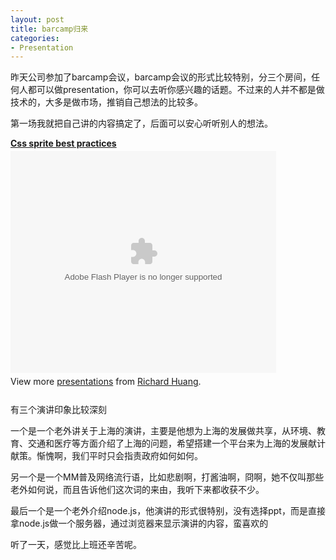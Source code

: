 ```yaml
---
layout: post
title: barcamp归来
categories:
- Presentation
---
```

昨天公司参加了barcamp会议，barcamp会议的形式比较特别，分三个房间，任何人都可以做presentation，你可以去听你感兴趣的话题。不过来的人并不都是做技术的，大多是做市场，推销自己想法的比较多。

第一场我就把自己讲的内容搞定了，后面可以安心听听别人的想法。

<div style="width:425px" id="__ss_4485236"><strong style="display:block;margin:12px 0 4px"><a href="http://www.slideshare.net/flyerhzm/css-sprite-best-practices" title="Css sprite best practices">Css sprite best practices</a></strong><object id="__sse4485236" width="425" height="355"><param name="movie" value="http://static.slidesharecdn.com/swf/ssplayer2.swf?doc=cssspritebestpractices-100612193951-phpapp01&stripped_title=css-sprite-best-practices&userName=flyerhzm" /><param name="allowFullScreen" value="true"/><param name="allowScriptAccess" value="always"/><embed name="__sse4485236" src="http://static.slidesharecdn.com/swf/ssplayer2.swf?doc=cssspritebestpractices-100612193951-phpapp01&stripped_title=css-sprite-best-practices&userName=flyerhzm" type="application/x-shockwave-flash" allowscriptaccess="always" allowfullscreen="true" width="425" height="355"></embed></object><div style="padding:5px 0 12px">View more <a href="http://www.slideshare.net/">presentations</a> from <a href="http://www.slideshare.net/flyerhzm">Richard Huang</a>.</div></div>

有三个演讲印象比较深刻

一个是一个老外讲关于上海的演讲，主要是他想为上海的发展做共享，从环境、教育、交通和医疗等方面介绍了上海的问题，希望搭建一个平台来为上海的发展献计献策。惭愧啊，我们平时只会指责政府如何如何。

另一个是一个MM普及网络流行语，比如悲剧啊，打酱油啊，冏啊，她不仅叫那些老外如何说，而且告诉他们这次词的来由，我听下来都收获不少。

最后一个是一个老外介绍node.js，他演讲的形式很特别，没有选择ppt，而是直接拿node.js做一个服务器，通过浏览器来显示演讲的内容，蛮喜欢的

听了一天，感觉比上班还辛苦呢。

